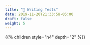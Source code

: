 ```yaml
---
title: "📜 Writing Tests"
date: 2019-11-20T21:33:58-05:00
draft: false
weight: 5
---
```


{{% children style="h4" depth="2" %}}
